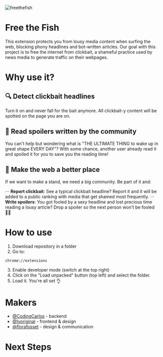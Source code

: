![freethefish](https://user-images.githubusercontent.com/22743273/66150837-51598100-e616-11e9-9a8c-6859d6dafff5.jpg)

# Free the Fish
This extension protects you from lousy media content when surfing the web, blocking phony headlines and bot-written articles. Our goal with this project is to free the internet from clickbait, a shameful practice used by news media to generate traffic on their webpages.

# Why use it?

## 🔍 Detect clickbait headlines
Turn it on and never fall for the bait anymore. All clickbait-y content will be spotted on the page you are on. 

## 📖 Read spoilers written by the community
You can't help but wondering what is "THE ULTIMATE THING to wake up in great shape EVERY DAY"? With some chance, another user already read it and spoiled it for you to save you the reading time!

## 💪 Make the web a better place
If we want to make a stand, we need a big community. Be part of it and:

⋅⋅⋅ **Report clickbait**: See a typical clickbait headline? Report it and it will be added to a public ranking with media that get shamed most frequently.
⋅⋅⋅ **Write spoilers**: You got fooled by a sexy headline and lost precious time reading a lousy article? Drop a spoiler so the next person won't be fooled 🕵️‍♀️

# How to use

1. Download repository in a folder
2. Go to:
```
chrome://extensions
```
3. Enable developer mode (switch at the top right)
4. Click on the "Load unpacked" button (top left) and select the folder.
5. Load it. You're all set 👌


# Makers

- [@CodingCarlos](https://twitter.com/CodingCarlos) - backend
- [@Ivoriginal](https://twitter.com/ivoriginal) - frontend & design
- [@florafosset](https://twitter.com/florafosset) - design & communication


# Next Steps
